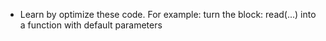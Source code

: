 - Learn by optimize these code. For example: turn the block: read(...) into a function with default parameters
